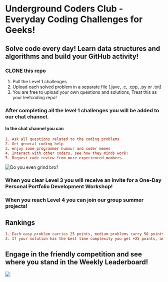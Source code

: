# Underground Coders Club - Everyday Coding Challenges for Geeks!
## Solve code every day! Learn data structures and algorithms and build your GitHub activity!

### CLONE this repo 

1. Pull the Level 1 challenges 
2. Upload each solved problem in a separate file [.jave, .c, .cpp, .py or .txt]
3. You are free to upload your own questions and solutions, Treat this as your leetcoding repo!

### After completing all the level 1 challenges you will be added to our chat channel.

#### In the chat channel you can 
```diff
1. Ask all questions related to the coding problems
2. Get general coding help
3. enjoy some programmer humour and coder memes
4. Interact with other coders, see how they minds work!
5. Request code review from more experienced members.
```

![Do you even grind bro?](https://i.redd.it/sy4ygp2sfp421.jpg)

### When you clear Level 3 you will receive an invite for a One-Day Personal Portfolio Development Workshop!

### When you reach Level 4 you can join our group summer projects!


## Rankings
```diff
1. Each easy problem carries 25 points, medium problems carry 50 points and hard problems carry 100 points.
2. If your solution has the best time complexity you get +25 points, and for best space complexity you get +10 points
```
## Engage in the friendly competition and see where you stand in the Weekly Leaderboard!


![](https://miro.medium.com/max/640/0*J89AvGBqmC5CKVHE.png)
